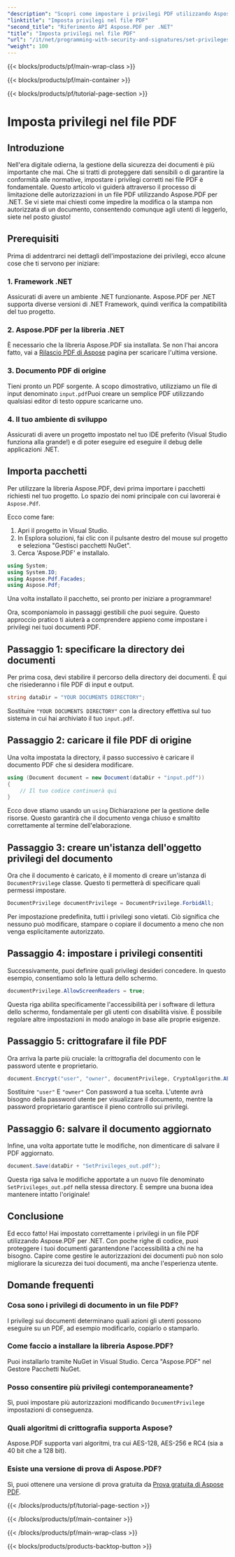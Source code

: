 ```yaml
---
"description": "Scopri come impostare i privilegi PDF utilizzando Aspose.PDF per .NET con questa guida passo passo. Proteggi i tuoi documenti in modo efficace."
"linktitle": "Imposta privilegi nel file PDF"
"second_title": "Riferimento API Aspose.PDF per .NET"
"title": "Imposta privilegi nel file PDF"
"url": "/it/net/programming-with-security-and-signatures/set-privileges/"
"weight": 100
---
```


{{< blocks/products/pf/main-wrap-class >}}

{{< blocks/products/pf/main-container >}}

{{< blocks/products/pf/tutorial-page-section >}}

# Imposta privilegi nel file PDF

## Introduzione

Nell'era digitale odierna, la gestione della sicurezza dei documenti è più importante che mai. Che si tratti di proteggere dati sensibili o di garantire la conformità alle normative, impostare i privilegi corretti nei file PDF è fondamentale. Questo articolo vi guiderà attraverso il processo di limitazione delle autorizzazioni in un file PDF utilizzando Aspose.PDF per .NET. Se vi siete mai chiesti come impedire la modifica o la stampa non autorizzata di un documento, consentendo comunque agli utenti di leggerlo, siete nel posto giusto!

## Prerequisiti

Prima di addentrarci nei dettagli dell'impostazione dei privilegi, ecco alcune cose che ti servono per iniziare:

### 1. Framework .NET

Assicurati di avere un ambiente .NET funzionante. Aspose.PDF per .NET supporta diverse versioni di .NET Framework, quindi verifica la compatibilità del tuo progetto.

### 2. Aspose.PDF per la libreria .NET

È necessario che la libreria Aspose.PDF sia installata. Se non l'hai ancora fatto, vai a [Rilascio PDF di Aspose](https://releases.aspose.com/pdf/net/) pagina per scaricare l'ultima versione.

### 3. Documento PDF di origine

Tieni pronto un PDF sorgente. A scopo dimostrativo, utilizziamo un file di input denominato `input.pdf`Puoi creare un semplice PDF utilizzando qualsiasi editor di testo oppure scaricarne uno.

### 4. Il tuo ambiente di sviluppo

Assicurati di avere un progetto impostato nel tuo IDE preferito (Visual Studio funziona alla grande!) e di poter eseguire ed eseguire il debug delle applicazioni .NET.

## Importa pacchetti

Per utilizzare la libreria Aspose.PDF, devi prima importare i pacchetti richiesti nel tuo progetto. Lo spazio dei nomi principale con cui lavorerai è `Aspose.Pdf`.

Ecco come fare:

1. Apri il progetto in Visual Studio.
2. In Esplora soluzioni, fai clic con il pulsante destro del mouse sul progetto e seleziona "Gestisci pacchetti NuGet".
3. Cerca 'Aspose.PDF' e installalo.

```csharp
using System;
using System.IO;
using Aspose.Pdf.Facades;
using Aspose.Pdf;
```

Una volta installato il pacchetto, sei pronto per iniziare a programmare!

Ora, scomponiamolo in passaggi gestibili che puoi seguire. Questo approccio pratico ti aiuterà a comprendere appieno come impostare i privilegi nei tuoi documenti PDF.

## Passaggio 1: specificare la directory dei documenti

Per prima cosa, devi stabilire il percorso della directory dei documenti. È qui che risiederanno i file PDF di input e output.

```csharp
string dataDir = "YOUR DOCUMENTS DIRECTORY";
```
Sostituire `"YOUR DOCUMENTS DIRECTORY"` con la directory effettiva sul tuo sistema in cui hai archiviato il tuo `input.pdf`.

## Passaggio 2: caricare il file PDF di origine

Una volta impostata la directory, il passo successivo è caricare il documento PDF che si desidera modificare.

```csharp
using (Document document = new Document(dataDir + "input.pdf"))
{
    // Il tuo codice continuerà qui
}
```
Ecco dove stiamo usando un `using` Dichiarazione per la gestione delle risorse. Questo garantirà che il documento venga chiuso e smaltito correttamente al termine dell'elaborazione.

## Passaggio 3: creare un'istanza dell'oggetto privilegi del documento

Ora che il documento è caricato, è il momento di creare un'istanza di `DocumentPrivilege` classe. Questo ti permetterà di specificare quali permessi impostare.

```csharp
DocumentPrivilege documentPrivilege = DocumentPrivilege.ForbidAll;
```
Per impostazione predefinita, tutti i privilegi sono vietati. Ciò significa che nessuno può modificare, stampare o copiare il documento a meno che non venga esplicitamente autorizzato.

## Passaggio 4: impostare i privilegi consentiti

Successivamente, puoi definire quali privilegi desideri concedere. In questo esempio, consentiamo solo la lettura dello schermo.

```csharp
documentPrivilege.AllowScreenReaders = true;
```
Questa riga abilita specificamente l'accessibilità per i software di lettura dello schermo, fondamentale per gli utenti con disabilità visive. È possibile regolare altre impostazioni in modo analogo in base alle proprie esigenze.

## Passaggio 5: crittografare il file PDF

Ora arriva la parte più cruciale: la crittografia del documento con le password utente e proprietario.

```csharp
document.Encrypt("user", "owner", documentPrivilege, CryptoAlgorithm.AESx128, false);
```
Sostituire `"user"` E `"owner"` Con password a tua scelta. L'utente avrà bisogno della password utente per visualizzare il documento, mentre la password proprietario garantisce il pieno controllo sui privilegi. 

## Passaggio 6: salvare il documento aggiornato

Infine, una volta apportate tutte le modifiche, non dimenticare di salvare il PDF aggiornato.

```csharp
document.Save(dataDir + "SetPrivileges_out.pdf");
```
Questa riga salva le modifiche apportate a un nuovo file denominato `SetPrivileges_out.pdf` nella stessa directory. È sempre una buona idea mantenere intatto l'originale!

## Conclusione

Ed ecco fatto! Hai impostato correttamente i privilegi in un file PDF utilizzando Aspose.PDF per .NET. Con poche righe di codice, puoi proteggere i tuoi documenti garantendone l'accessibilità a chi ne ha bisogno. Capire come gestire le autorizzazioni dei documenti può non solo migliorare la sicurezza dei tuoi documenti, ma anche l'esperienza utente. 

## Domande frequenti

### Cosa sono i privilegi di documento in un file PDF?  
I privilegi sui documenti determinano quali azioni gli utenti possono eseguire su un PDF, ad esempio modificarlo, copiarlo o stamparlo.

### Come faccio a installare la libreria Aspose.PDF?  
Puoi installarlo tramite NuGet in Visual Studio. Cerca "Aspose.PDF" nel Gestore Pacchetti NuGet.

### Posso consentire più privilegi contemporaneamente?  
Sì, puoi impostare più autorizzazioni modificando `DocumentPrivilege` impostazioni di conseguenza.

### Quali algoritmi di crittografia supporta Aspose?  
Aspose.PDF supporta vari algoritmi, tra cui AES-128, AES-256 e RC4 (sia a 40 bit che a 128 bit).

### Esiste una versione di prova di Aspose.PDF?  
Sì, puoi ottenere una versione di prova gratuita da [Prova gratuita di Aspose PDF](https://releases.aspose.com/).

{{< /blocks/products/pf/tutorial-page-section >}}

{{< /blocks/products/pf/main-container >}}

{{< /blocks/products/pf/main-wrap-class >}}

{{< blocks/products/products-backtop-button >}}